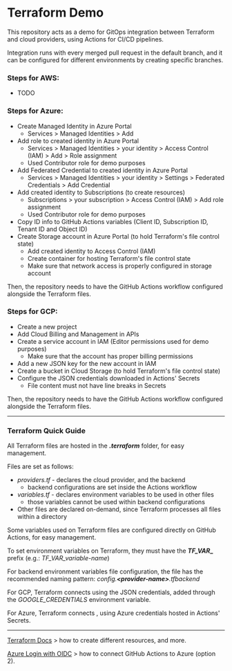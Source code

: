 # Terraform Demo

This repository acts as a demo for GitOps integration between Terraform and cloud providers, using Actions for
CI/CD pipelines.

Integration runs with every merged pull request in the default branch, and it can be configured for different
environments by creating specific branches.

### Steps for AWS:

* TODO

### Steps for Azure:

* Create Managed Identity in Azure Portal
    * Services > Managed Identities > Add
* Add role to created identity in Azure Portal
    * Services > Managed Identities > your identity > Access Control (IAM) > Add > Role assignment
    * Used Contributor role for demo purposes
* Add Federated Credential to created identity in Azure Portal
    * Services > Managed Identities > your identity > Settings > Federated Credentials > Add Credential
* Add created identity to Subscriptions (to create resources)
    * Subscriptions > your subscription > Access Control (IAM) > Add role assignment
    * Used Contributor role for demo purposes
* Copy ID info to GitHub Actions variables (Client ID, Subscription ID, Tenant ID and Object ID)
* Create Storage account in Azure Portal (to hold Terraform's file control state)
    * Add created identity to Access Control (IAM)
    * Create container for hosting Terraform's file control state
    * Make sure that network access is properly configured in storage account

Then, the repository needs to have the GitHub Actions workflow configured alongside the Terraform files.

### Steps for GCP:

* Create a new project
* Add Cloud Billing and Management in APIs
* Create a service account in IAM (Editor permissions used for demo purposes)
    * Make sure that the account has proper billing permissions
* Add a new JSON key for the new account in IAM
* Create a bucket in Cloud Storage (to hold Terraform's file control state)
* Configure the JSON credentials downloaded in Actions' Secrets
    * File content must not have line breaks in Secrets

Then, the repository needs to have the GitHub Actions workflow configured alongside the Terraform files.

---

### Terraform Quick Guide

All Terraform files are hosted in the **_.terraform_** folder, for easy management.

Files are set as follows:

* _providers.tf_ - declares the cloud provider, and the backend
    * backend configurations are set inside the Actions workflow
* _variables.tf_ - declares environment variables to be used in other files
    * those variables cannot be used within backend configurations
* Other files are declared on-demand, since Terraform processes all files within a directory

Some variables used on Terraform files are configured directly on GitHub Actions, for easy management.

To set environment variables on Terraform, they must have the **_TF_VAR__** prefix (e.g.: _TF_VAR_variable-name_)

For backend environment variables file configuration, the file has the recommended naming pattern:
_config.**\<provider-name\>**.tfbackend_

For GCP, Terraform connects using the JSON credentials, added through the _GOOGLE_CREDENTIALS_ environment variable.

For Azure, Terraform connects , using Azure credentials hosted in Actions' Secrets.

---

[Terraform Docs](https://developer.hashicorp.com/terraform/docs) > how to create different resources, and more.

[Azure Login with OIDC](https://learn.microsoft.com/en-us/azure/developer/github/connect-from-azure-openid-connect) >
how to connect GitHub Actions to Azure (option 2).
